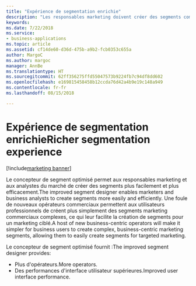 ```yaml
---
title: "Expérience de segmentation enrichie"
description: "Les responsables marketing doivent créer des segments complexes dans leur travail quotidien de manière efficace et intuitive."
keywords: 
ms.date: 7/22/2018
ms.service:
- business-applications
ms.topic: article
ms.assetid: cf14de60-d36d-475b-a9b2-fcb0353c655a
author: MargoC
ms.author: margoc
manager: AnnBe
ms.translationtype: HT
ms.sourcegitcommit: 62ff356275ffd55047573b9224fb7c94df8dd602
ms.openlocfilehash: e169815458458b12ccda76d42a4b9e19c148a949
ms.contentlocale: fr-fr
ms.lasthandoff: 08/15/2018

---
```


# <a name="richer-segmentation-experience"></a><span data-ttu-id="62c94-103">Expérience de segmentation enrichie</span><span class="sxs-lookup"><span data-stu-id="62c94-103">Richer segmentation experience</span></span>

[!include[marketing banner](../../includes/marketing.md)]



<span data-ttu-id="62c94-104">Le concepteur de segment optimisé permet aux responsables marketing et aux analystes du marché de créer des segments plus facilement et plus efficacement.</span><span class="sxs-lookup"><span data-stu-id="62c94-104">The improved segment designer enables marketers and business analysts to create segments more easily and efficiently.</span></span> <span data-ttu-id="62c94-105">Une foule de nouveaux opérateurs commerciaux permettent aux utilisateurs professionnels de créent plus simplement des segments marketing commerciaux complexes, ce qui leur facilite la création de segments pour un marketing ciblé.</span><span class="sxs-lookup"><span data-stu-id="62c94-105">A host of new business-centric operators will make it simpler for business users to create complex, business-centric marketing segments, allowing them to easily create segments for targeted marketing.</span></span>

<span data-ttu-id="62c94-106">Le concepteur de segment optimisé fournit :</span><span class="sxs-lookup"><span data-stu-id="62c94-106">The improved segment designer provides:</span></span>

- <span data-ttu-id="62c94-107">Plus d'opérateurs.</span><span class="sxs-lookup"><span data-stu-id="62c94-107">More operators.</span></span>
- <span data-ttu-id="62c94-108">Des performances d'interface utilisateur supérieures.</span><span class="sxs-lookup"><span data-stu-id="62c94-108">Improved user interface performance.</span></span>

<!--
### Who uses this feature
Marketers, marketing managers, and demand marketers
### Setup required
None
-->

